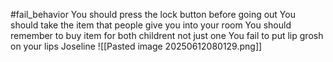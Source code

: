 #fail_behavior 
You should press the lock button before going out 
You should take the item that people give you into your room 
You should remember to buy item for both childrent not just one 
You fail to put lip grosh on your lips
Joseline 
![[Pasted image 20250612080129.png]]






